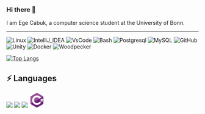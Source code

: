### Hi there 👋

I am Ege Cabuk, a computer science student at the University of Bonn.
___

![Linux](https://img.shields.io/badge/Linux-FCC624?style=for-the-badge&logo=linux&logoColor=black)
![IntelliJ_IDEA](https://img.shields.io/badge/IntelliJ_IDEA-000000.svg?style=for-the-badge&logo=intellij-idea&logoColor=white)
![VsCode](https://img.shields.io/badge/Visual_Studio_Code-0078D4?style=for-the-badge&logo=visual%20studio%20code&logoColor=white)
![Bash](https://img.shields.io/badge/Shell_Script-121011?style=for-the-badge&logo=gnu-bash&logoColor=white)
![Postgresql](https://img.shields.io/badge/PostgreSQL-316192?style=for-the-badge&logo=postgresql&logoColor=white)
![MySQL](https://img.shields.io/badge/MySQL-00000F?style=for-the-badge&logo=mysql&logoColor=white)
![GitHub](https://img.shields.io/badge/-GitHub-181717?style=flat-square&logo=github)
![Unity](https://img.shields.io/badge/Unity-100000?style=for-the-badge&logo=unity&logoColor=white)
![Docker](https://img.shields.io/badge/-Docker-black?style=flat-square&logo=docker)
![Woodpecker](https://img.shields.io/badge/-Docker-black?style=flat-square&logo=Woodpecker)

[![Top Langs](https://github-readme-stats.vercel.app/api/top-langs/?username=CabukEge&langs_count=10&layout=compact&theme=merko&hide=CSS,Makefile)](https://github.com/anuraghazra/github-readme-stats)

## ⚡ Languages

<img src = 'https://github.com/MarikIshtar007/MarikIshtar007/blob/master/images/python2.png' width='40'/> <img src='https://github.com/MarikIshtar007/MarikIshtar007/blob/master/images/java.svg' width='40'/>  <img src='https://github.com/MarikIshtar007/MarikIshtar007/blob/master/images/c-original.svg' width='40'/> <img src="https://raw.githubusercontent.com/devicons/devicon/master/icons/csharp/csharp-original.svg" alt="c" width='40'/> </a> <a href="https://www.w3schools.com/cpp/" target="_blank">
          


          


<!--
**CabukEge/CabukEge** is a ✨ _special_ ✨ repository because its `README.md` (this file) appears on your GitHub profile.

Here are some ideas to get you started:

- 🔭 I’m currently working on ...
- 🌱 I’m currently learning ...
- 👯 I’m looking to collaborate on ...
- 🤔 I’m looking for help with ...
- 💬 Ask me about ...
- 📫 How to reach me: ...
- 😄 Pronouns: ...
- ⚡ Fun fact: ...
-->
